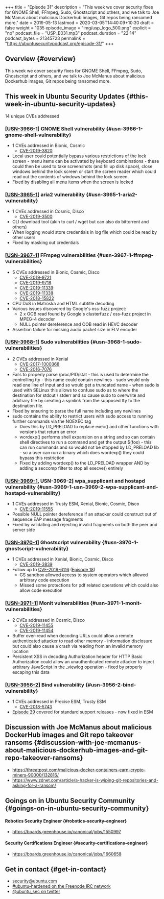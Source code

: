 +++
title = "Episode 31"
description = "This week we cover security fixes for GNOME Shell, FFmpeg, Sudo, Ghostscript and others, and we talk to Joe McManus about malicious Dockerhub images, Git repos being ransomed more."
date = 2019-05-13
lastmod = 2020-03-05T14:40:09+10:30
draft = false
weight = 1035
episode_image = "img/usp_logo_500.png"
explicit = "no"
podcast_file = "USP_E031.mp3"
podcast_duration = "22:14"
podcast_bytes = 21345723
permalink = "https://ubuntusecuritypodcast.org/episode-31/"
+++

## Overview {#overview}

This week we cover security fixes for GNOME Shell, FFmpeg, Sudo, Ghostscript and others, and we talk to Joe McManus about malicious Dockerhub images, Git repos being ransomed more.


## This week in Ubuntu Security Updates {#this-week-in-ubuntu-security-updates}

14 unique CVEs addressed


### [[USN-3966-1](https://usn.ubuntu.com/3966-1/)] GNOME Shell vulnerability {#usn-3966-1-gnome-shell-vulnerability}

-   1 CVEs addressed in Bionic, Cosmic
    -   [CVE-2019-3820](https://people.canonical.com/~ubuntu-security/cve/CVE-2019-3820)
-   Local user could potentially bypass various restrictions of the lock
    screen - menu items can be activated by keyboard combinations - these
    could then be used to take screenshots (and fill up disk space), close
    windows behind the lock screen or start the screen reader which could
    read out the contents of windows behind the lock screen.
-   Fixed by disabling all menu items when the screen is locked


### [[USN-3965-1](https://usn.ubuntu.com/3965-1/)] aria2 vulnerability {#usn-3965-1-aria2-vulnerability}

-   1 CVEs addressed in Cosmic, Disco
    -   [CVE-2019-3500](https://people.canonical.com/~ubuntu-security/cve/CVE-2019-3500)
-   CLI download tool (akin to curl / wget but can also do bittorrent and others)
-   When logging would store credentials in log file which could be read by other users
-   Fixed by masking out credentials


### [[USN-3967-1](https://usn.ubuntu.com/3967-1/)] FFmpeg vulnerabilities {#usn-3967-1-ffmpeg-vulnerabilities}

-   5 CVEs addressed in Bionic, Cosmic, Disco
    -   [CVE-2019-9721](https://people.canonical.com/~ubuntu-security/cve/CVE-2019-9721)
    -   [CVE-2019-9718](https://people.canonical.com/~ubuntu-security/cve/CVE-2019-9718)
    -   [CVE-2019-11339](https://people.canonical.com/~ubuntu-security/cve/CVE-2019-11339)
    -   [CVE-2019-11338](https://people.canonical.com/~ubuntu-security/cve/CVE-2019-11338)
    -   [CVE-2018-15822](https://people.canonical.com/~ubuntu-security/cve/CVE-2018-15822)
-   CPU DoS in Matroska and HTML subtitle decoding
-   Various issues discovered by Google's oss-fuzz project:
    -   2 x OOB read found by Google's clusterfuzz / oss-fuzz project in MPEG-4 decoder
    -   NULL pointer dereference and OOB read in HEVC decoder
-   Assertion failure for missing audio packet size in FLV encoder


### [[USN-3968-1](https://usn.ubuntu.com/3968-1/)] Sudo vulnerabilities {#usn-3968-1-sudo-vulnerabilities}

-   2 CVEs addressed in Xenial
    -   [CVE-2017-1000368](https://people.canonical.com/~ubuntu-security/cve/CVE-2017-1000368)
    -   [CVE-2016-7076](https://people.canonical.com/~ubuntu-security/cve/CVE-2016-7076)
-   Fails to properly parse /proc/PID/stat - this is used to determine the
    controlling tty - this name could contain newlines - sudo would only read
    one line of input and so would get a truncated name - when sudo is used
    with SELinux this allows to confuse sudo as to where the destination for
    stdout / stderr and so cause sudo to overwrite and arbitrary file by
    creating a symlink from the supposed tty to the destination file.
-   Fixed by ensuring to parse the full name including any newlines
-   sudo contains the ability to restrict users with sudo access to running
    further commands via the NOEXEC tag
    -   Does this by LD\_PRELOAD to replace exec() and other functions with
        versions that return an error
    -   wordexp() performs shell expansion on a string and so can contain shell
        directives to run a command and get the output $(foo) - this can run
        commands and so would not be stopped by LD\_PRELOAD lib - so a user can
        run a binary which does wordexp() they could bypass this restriction
    -   Fixed by adding wordexp() to the LD\_PRELOAD wrapper AND by adding a
        seccomp filter to stop all execve() entirely


### [[USN-3969-1](https://usn.ubuntu.com/3969-1/), USN-3969-2] wpa\_supplicant and hostapd vulnerability {#usn-3969-1-usn-3969-2-wpa-supplicant-and-hostapd-vulnerability}

-   1 CVEs addressed in Trusty ESM, Xenial, Bionic, Cosmic, Disco
    -   [CVE-2019-11555](https://people.canonical.com/~ubuntu-security/cve/CVE-2019-11555)
-   Possible NULL pointer dereference if an attacker could construct out of
    sequence EAP message fragments
-   Fixed by validating and rejecting invalid fragments on both the peer and
    server side


### [[USN-3970-1](https://usn.ubuntu.com/3970-1/)] Ghostscript vulnerability {#usn-3970-1-ghostscript-vulnerability}

-   1 CVEs addressed in Xenial, Bionic, Cosmic, Disco
    -   [CVE-2019-3839](https://people.canonical.com/~ubuntu-security/cve/CVE-2019-3839)
-   Follow up to [CVE-2019-6116](https://people.canonical.com/~ubuntu-security/cve/CVE-2019-6116) ([Episode 18](https://ubuntusecuritypodcast.org/episode-18/))
    -   GS sandbox allowed access to system operators which allowed arbitrary code execution
    -   Missed some protections for pdf related operations which could also allow code execution


### [[USN-3971-1](https://usn.ubuntu.com/3971-1/)] Monit vulnerabilities {#usn-3971-1-monit-vulnerabilities}

-   2 CVEs addressed in Cosmic, Disco
    -   [CVE-2019-11455](https://people.canonical.com/~ubuntu-security/cve/CVE-2019-11455)
    -   [CVE-2019-11454](https://people.canonical.com/~ubuntu-security/cve/CVE-2019-11454)
-   Buffer over-read when decoding URLs could allow a remote authenticated
    attacker to read other memory - information disclosure but could also
    cause a crash via reading from an invalid memory location
-   Persistent XSS in decoding Authorization header for HTTP Basic
    Authorization could allow an unauthenticated remote attacker to inject
    arbitrary JavaScript in the \_viewlog operation - fixed by properly
    escaping this data


### [[USN-3956-2](https://usn.ubuntu.com/3956-2/)] Bind vulnerability {#usn-3956-2-bind-vulnerability}

-   1 CVEs addressed in Precise ESM, Trusty ESM
    -   [CVE-2018-5743](https://people.canonical.com/~ubuntu-security/cve/CVE-2018-5743)
-   [Episode 29](https://ubuntusecuritypodcast.org/episode-29/) covered for standard support releases - now fixed in ESM


## Discussion with Joe McManus about malicious DockerHub images and Git repo takeover ransoms {#discussion-with-joe-mcmanus-about-malicious-dockerhub-images-and-git-repo-takeover-ransoms}

-   <https://threatpost.com/malicious-docker-containers-earn-crypto-miners-90000/132816/>
-   <https://www.zdnet.com/article/a-hacker-is-wiping-git-repositories-and-asking-for-a-ransom/>


## Goings on in Ubuntu Security Community {#goings-on-in-ubuntu-security-community}


#### Robotics Security Engineer {#robotics-security-engineer}

-   <https://boards.greenhouse.io/canonical/jobs/1550997>


#### Security Certifications Engineer {#security-certifications-engineer}

-   <https://boards.greenhouse.io/canonical/jobs/1660658>


## Get in contact {#get-in-contact}

-   [security@ubuntu.com](mailto:security@ubuntu.com)
-   [#ubuntu-hardened on the Freenode IRC network](http://webchat.freenode.net/#ubuntu-hardened)
-   [@ubuntu\_sec on twitter](https://twitter.com/ubuntu%5Fsec)